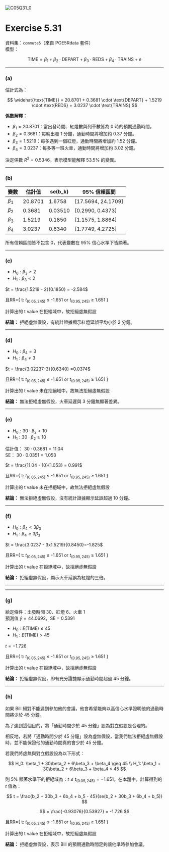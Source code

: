 ![C05Q31_0](https://github.com/user-attachments/assets/01051e06-93f4-4f90-916d-b472af001ede)

# Exercise 5.31 

資料集：`commute5`（來自 POE5Rdata 套件）  
模型：

$$
\text{TIME} = \beta_1 + \beta_2 \cdot \text{DEPART} + \beta_3 \cdot \text{REDS} + \beta_4 \cdot \text{TRAINS} + e
$$

---

### (a) 

估計式為：

$$
\widehat{\text{TIME}} = 20.8701 + 0.3681 \cdot \text{DEPART} + 1.5219 \cdot \text{REDS} + 3.0237 \cdot \text{TRAINS}
$$

**係數解釋：**

- $\beta_1 = 20.8701$：當出發時間、紅燈數與列車數皆為 0 時的預期通勤時間。
- $\beta_2 = 0.3681$：每晚出發 1 分鐘，通勤時間將增加約 0.37 分鐘。
- $\beta_3 = 1.5219$：每多遇到一個紅燈，通勤時間將增加約 1.52 分鐘。
- $\beta_4 = 3.0237$：每多等一班火車，通勤時間將增加約 3.02 分鐘。

決定係數 $R^2 = 0.5346$，表示模型能解釋 53.5% 的變異。

---

### (b) 

| 變數       | 估計值     |se(b_k)| 95% 信賴區間                |
|------------|-----------|-------|-----------------------------|
| $\beta_1$  | 20.8701   |1.6758 |$[17.5694,\ 24.1709]$        |
| $\beta_2$  | 0.3681    |0.03510|$[0.2990,\ 0.4373]$          |
| $\beta_3$  | 1.5219    |0.1850 |$[1.1575,\ 1.8864]$          |
| $\beta_4$  | 3.0237    |0.6340 |$[1.7749,\ 4.2725]$          |

所有信賴區間皆不包含 0，代表變數在 95% 信心水準下皆顯著。

---

### (c) 

- $H_0: \beta_3 \geq 2$
- $H_1: \beta_3 < 2$

$t = \frac{1.5219 - 2}{0.1850} = -2.584$  

且RR={ t: $t_{ (0.05,245) }$ $\le$ -1.651 or $t_{ (0.95,245) }$ $\ge$ 1.651 }

計算出的 t value 在拒絕域中，故拒絕虛無假設 

**結論：** 拒絕虛無假設，有統計證據顯示紅燈延誤平均小於 2 分鐘。

---

### (d) 

- $H_0: \beta_4 = 3$
- $H_1: \beta_4 \neq 3$

$t = \frac{3.02237-3}{0.6340} =0.0374$

且RR={ t: $t_{ (0.05,245) }$ $\le$ -1.651 or $t_{ (0.95,245) }$ $\ge$ 1.651 }

計算出的 t value 未在拒絕域中，故無法拒絕虛無假設 

**結論：** 無法拒絕虛無假設，火車延遲與 3 分鐘無顯著差異。

---

### (e) 

- $H_0: 30 \cdot \beta_2 < 10$
- $H_1: 30 \cdot \beta_2 \geq 10$

估計值： $30 \cdot 0.3681 = 11.04$  
SE： $30 \cdot 0.0351 = 1.053$  

$t = \frac{11.04 - 10}{1.053} = 0.991$  

且RR={ t: $t_{ (0.05,245) }$ $\le$ -1.651 or $t_{ (0.95,245) }$ $\ge$ 1.651 }

計算出的 t value 未在拒絕域中，故無法拒絕虛無假設 

**結論：** 無法拒絕虛無假設，沒有統計證據顯示延誤超過 10 分鐘。

---

### (f) 

- $H_0: \beta_4 < 3\beta_3$
- $H_1: \beta_4 \geq 3\beta_3$

$t = \frac{3.0237 - 3x1.5219}{0.8450}=-1.825$

且RR={ t: $t_{ (0.05,245) }$ $\le$ -1.651 or $t_{ (0.95,245) }$ $\ge$ 1.651 }

計算出的 t value 在拒絕域中，故拒絕虛無假設 

**結論：** 拒絕虛無假設，顯示火車延誤為紅燈的三倍。

---

---

### (g) 

給定條件：出發時間 30、紅燈 6、火車 1  
預測值 $\hat{y} = 44.0692$，SE = 0.5391

- $H_0: E(\text{TIME}) \leq 45$
- $H_1: E(\text{TIME}) > 45$

$t = -1.726$

且RR={ t: $t_{ (0.05,245) }$ $\le$ -1.651 or $t_{ (0.95,245) }$ $\ge$ 1.651 }

計算出的 t value 在拒絕域中，故拒絕虛無假設 

**結論：** 拒絕虛無假設，即有充分證據顯示通勤時間超過 45 分鐘。

---

### (h)

如果 Bill 絕對不能遲到參加他的會議，他會希望能夠以高信心水準證明他的通勤時間將少於 45 分鐘。

為了達到這個目的，將「通勤時間少於 45 分鐘」設為對立假設是合理的。

相反地，若將「通勤時間少於 45 分鐘」設為虛無假設，當我們無法拒絕虛無假設時，並不能保證他的通勤時間真的會少於 45 分鐘。

若我們將虛無與對立假設設為以下形式：

$$
H_0: \beta_1 + 30\beta_2 + 6\beta_3 + \beta_4 \geq 45 \\
H_1: \beta_1 + 30\beta_2 + 6\beta_3 + \beta_4 < 45
$$

則 5% 顯著水準下的拒絕域為：$t \leq t_{(0.05, 245)} = -1.651$。在本題中，計算得到的 $t$ 值為：

$$
t = \frac{b_2 + 30b_3 + 6b_4 + b_5 - 45}{se(b_2 + 30b_3 + 6b_4 + b_5)}
$$

$$
= \frac{-0.93076}{0.53927} = -1.726
$$

且RR={ t: $t_{ (0.05,245) }$ $\le$ -1.651 or $t_{ (0.95,245) }$ $\ge$ 1.651 }

計算出的 t value 在拒絕域中，故拒絕虛無假設 

**結論：** 拒絕虛無假設，表示 Bill 的預期通勤時間足夠讓他準時參加會議。

